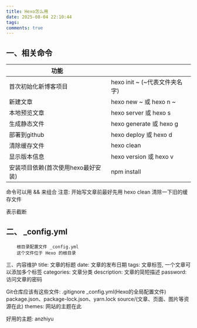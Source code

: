 ```yaml
---
title: Hexo怎么用
date: 2025-08-04 22:10:44
tags:
comments: true 
---
```


<!-- more -->
## 一、相关命令

  | 功能                                      |                                 |
  | ------------------------------------------| ------------------------------ |
  | 首次初始化新博客项目                        |   hexo init ~       (~代表文件夹名字) |
  | 新建文章                                   |   hexo new ~   或  hexo n ~  |
  | 本地预览文章                               |   hexo server    或 hexo s       |
  | 生成静态文件                               |   hexo generate 或 hexo g        |
  | 部署到github                              |   hexo deploy    或 hexo d       |
  | 清除缓存文件                              |   hexo clean                     |
  | 显示版本信息                              |   hexo version  或 hexo v        |
  | 安装项目依赖(首次使用hexo最好安装)         |   npm install                    |
  


  命令可以用 && 来组合
  注意: 开始写文章前最好先用 hexo clean 清除一下旧的缓存文件


  表示截断 <!-- more -->

## 二、 _config.yml
        根目录配置文件 _config.yml
        这个文件位于 Hexo 的根目录






三、内容维护
   title: 文章的标题
   date: 文章的发布日期
   tags: 文章标签, 一个文章可以添加多个标签
   categories: 文章分类
   description: 文章的简短描述
   password: 访问文章的密码

 
   Git仓库应该有这些文件:   .gitignore
                          _config.yml(Hexo的全局配置文件)
                          package.json、package-lock.json、yarn.lock 
                          source/(文章、页面、图片等资源在此)
                          themes: 网站的主题在此



好用的主题: anzhiyu